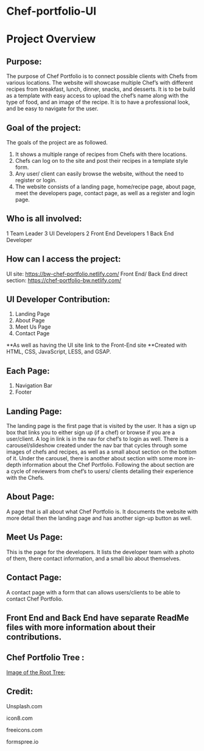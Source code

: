 # Chef-portfolio-UI

# Project Overview

## Purpose:

The purpose of Chef Portfolio is to connect possible clients with Chefs from various locations. The website will showcase multiple Chef’s with different recipes from breakfast, lunch, dinner, snacks, and desserts. It is to be build as a template with easy access to upload the chef’s name along with the type of food, and an image of the recipe.  It is to have a professional look, and be easy to navigate for the user.

## Goal of the project: 

The goals of the project are as followed.

1. It shows a multiple range of recipes from Chefs with there locations.
2. Chefs can log on to the site and post their recipes in a template style form.
3. Any user/ client can easily browse the website, without the need to register or login.
4. The website consists of a landing page, home/recipe page, about page, meet the developers page, contact page, as well as a register and login page.

## Who is all involved:

1 Team Leader
3 UI Developers
2 Front End Developers
1 Back End Developer

## How can I access the project: 

UI site: https://bw-chef-portfolio.netlify.com/
Front End/ Back End direct section: https://chef-portfolio-bw.netlify.com/

## UI Developer Contribution:

1. Landing Page
2. About Page
3. Meet Us Page
4. Contact Page

**As well as having the UI site link to the Front-End site
**Created with HTML, CSS, JavaScript, LESS, and GSAP.

## Each Page:
1. Navigation Bar
2. Footer

## Landing Page: 

The landing page is the first page that is visited by the user. It has a sign up box that links you to either sign up (if a chef) or browse if you are a user/client.  A log in link is in the nav for chef’s to login as well.  There is a carousel/slideshow created under the nav bar that cycles through some images of chefs and recipes, as well as a small about section on the bottom of it.  Under the carousel, there is another about section with some more in-depth information about the Chef Portfolio.  Following the about section are a cycle of reviewers from chef’s to users/ clients detailing their experience with the Chefs.   

## About Page: 

A page that is all about what Chef Portfolio is. It documents the website with more detail then the landing page and has another sign-up button as well.

## Meet Us Page:

This is the page for the developers. It lists the developer team with a photo of them, there contact information, and a small bio about themselves.

## Contact Page:

A contact page with a form that can allows users/clients to be able to contact Chef Portfolio.

## Front End and Back End have separate ReadMe files with more information about their contributions.

## Chef Portfolio Tree :

[Image of the Root Tree](assets/tree.png);

## Credit: 

Unsplash.com

icon8.com

freeicons.com

formspree.io

